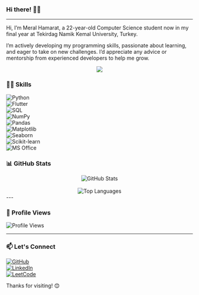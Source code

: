 ### Hi there! 👋😊
***************************
Hi, I’m Meral Hamarat, a 22-year-old Computer Science student now in my final year at Tekirdag Namik Kemal University, Turkey.

I’m actively developing my programming skills, passionate about learning, and eager to take on new challenges. I’d appreciate any advice or mentorship from experienced developers to help me grow.
<p align="center">
    <img id="preview" src="https://komarev.com/ghpvc/?username=meralhamarat&color=green">
</p>

### 👩‍💻 Skills

![Python](https://img.shields.io/badge/Python-3670A0?style=for-the-badge&logo=python&logoColor=ffdd54)  
![Flutter](https://img.shields.io/badge/Flutter-02569B?style=for-the-badge&logo=flutter&logoColor=white)  
![SQL](https://img.shields.io/badge/SQL-4479A1?style=for-the-badge&logo=sqlite&logoColor=white)  
![NumPy](https://img.shields.io/badge/NumPy-013243?style=for-the-badge&logo=numpy&logoColor=white)  
![Pandas](https://img.shields.io/badge/Pandas-150458?style=for-the-badge&logo=pandas&logoColor=white)  
![Matplotlib](https://img.shields.io/badge/Matplotlib-11557C?style=for-the-badge&logo=matplotlib&logoColor=white)  
![Seaborn](https://img.shields.io/badge/Seaborn-1A2F5B?style=for-the-badge&logo=seaborn&logoColor=white)  
![Scikit-learn](https://img.shields.io/badge/Scikit--learn-F7931E?style=for-the-badge&logo=scikitlearn&logoColor=white)  
![MS Office](https://img.shields.io/badge/MS%20Office-D83B01?style=for-the-badge&logo=microsoftoffice&logoColor=white)  


### 📊 GitHub Stats

<div align="center">
  <img src="https://github-readme-stats.vercel.app/api?username=meralhamarat&show_icons=true&theme=radical&hide_title=true&count_private=true&include_all_commits=true&hide_border=true" alt="GitHub Stats" />
  <br><br>
  <img src="https://github-readme-stats.vercel.app/api/top-langs/?username=meralhamarat&layout=compact&theme=radical&hide_border=true" alt="Top Languages" />
</div>
---

### 👀 Profile Views

![Profile Views](https://komarev.com/ghpvc/?username=meralhamarat&style=flat-square)

---

### 📫 Let's Connect

[![GitHub](https://img.shields.io/badge/GitHub-meralhamarat-181717?style=for-the-badge&logo=github&logoColor=white)](https://github.com/meralhamarat)  
[![LinkedIn](https://img.shields.io/badge/LinkedIn-Meral%20Hamarat-blue?style=for-the-badge&logo=linkedin&logoColor=white)](https://www.linkedin.com/in/meral-hamarata2702b252/)  
[![LeetCode](https://img.shields.io/badge/LeetCode-meralhamarat-FFA116?style=for-the-badge&logo=leetcode&logoColor=black)](https://leetcode.com/u/meralhamarat/)

Thanks for visiting! 😊
